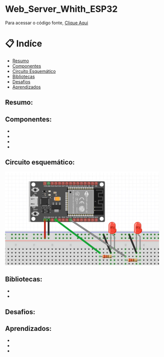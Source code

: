 # Web_Server_Whith_ESP32
Para acessar o código fonte,  [Clique Aqui](https:)

# 📋 Indíce
- [Resumo](#id01)
- [Componentes](#id02)
- [Circuito Esquemático](#id03)
- [Bibliotecas](#id04)
- [Desafios](#id05)
- [Aprendizados](#id07)

## Resumo: <a name="id01"></a>

## Componentes: <a name="id02"></a>
- 
- 
- 
- 

## Circuito esquemático: 
<a name="id03"></a><img style="width:500px;" src="https://github.com/marMroc/Web_Server_Whith_ESP32/blob/main/Circuit_Design.png" >
## Bibliotecas: <a name="id04"></a>
- 
- 

## Desafios: <a name="id05"></a>

## Aprendizados: <a name="id07"></a>
- 
- 
- 
